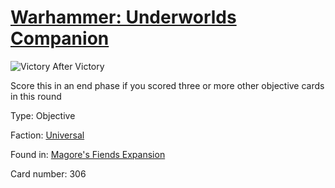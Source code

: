 # [Warhammer: Underworlds Companion](https://guidokessels.github.io/wh-underworlds)

  

![Victory After Victory](https://warhammerunderworlds.com/wp-content/uploads/sites/6/2018/03/306_ENG.png)

Score this in an end phase if you scored three or more other objective cards in this round

Type: Objective

Faction: [Universal](https://guidokessels.github.io/wh-underworlds/factions/universal)

Found in: [Magore's Fiends Expansion](https://guidokessels.github.io/wh-underworlds/locations/magores-fiends-expansion)

Card number: 306

